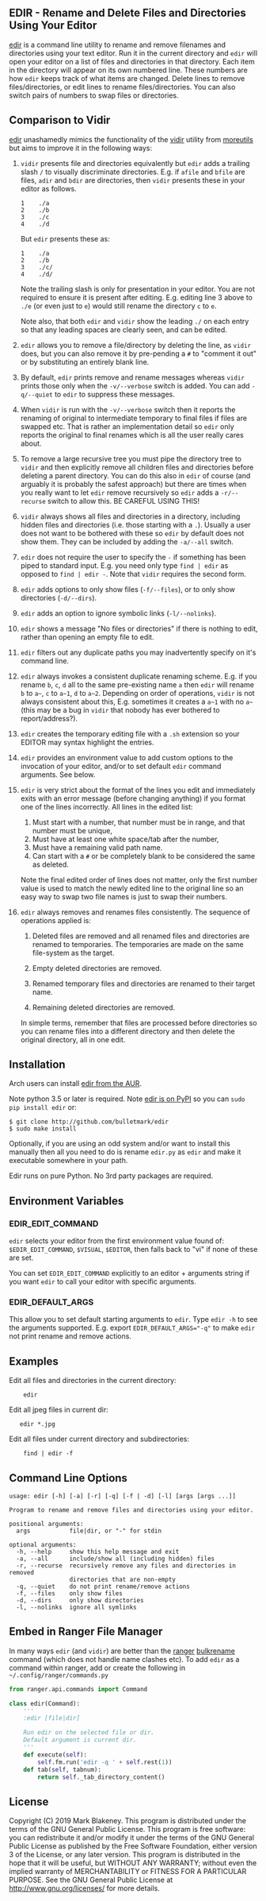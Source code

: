 ## EDIR - Rename and Delete Files and Directories Using Your Editor

[edir](http://github.com/bulletmark/edir) is a command line utility to
rename and remove filenames and directories using your text editor.
Run it in the current directory and `edir` will open your editor on a
list of files and directories in that directory. Each item in the
directory will appear on its own numbered line. These numbers are how
`edir` keeps track of what items are changed. Delete lines to remove
files/directories, or edit lines to rename files/directories. You can
also switch pairs of numbers to swap files or directories.

## Comparison to Vidir

[edir](http://github.com/bulletmark/edir) unashamedly mimics the
functionality of the [vidir](https://linux.die.net/man/1/vidir) utility
from [moreutils](https://joeyh.name/code/moreutils/) but aims to improve it in
the following ways:

1. `vidir` presents file and directories equivalently but `edir` adds a
   trailing slash `/` to visually discriminate directories. E.g. if `afile` and
   `bfile` are files, `adir` and `bdir` are directories, then `vidir`
   presents these in your editor as follows.

   ```
   1	./a
   2	./b
   3	./c
   4	./d
   ```
 
   But `edir` presents these as:
 
   ```
   1	./a
   2	./b
   3	./c/
   4	./d/
   ```

   Note the trailing slash is only for presentation in your editor. You
   are not required to ensure it is present after editing. E.g. editing
   line 3 above to `./e` (or even just to `e`) would still rename the
   directory `c` to `e`.

   Note also, that both `edir` and `vidir` show the leading `./` on each
   entry so that any leading spaces are clearly seen, and can be edited.

2. `edir` allows you to remove a file/directory by deleting the line, as
   `vidir` does, but you can also remove it by pre-pending a `#` to
   "comment it out" or by substituting an entirely blank line.

3. By default, `edir` prints remove and rename messages whereas `vidir`
   prints those only when the `-v/--verbose` switch is added. You can add
   `-q/--quiet` to `edir` to suppress these messages.

4. When `vidir` is run with the `-v/--verbose` switch then it reports
   the renaming of original to intermediate temporary to final files if
   files are swapped etc. That is rather an implementation detail so
   `edir` only reports the original to final renames which is all the
   user really cares about.

5. To remove a large recursive tree you must pipe the directory tree to
   `vidir` and then explicitly remove all children files and directories
   before deleting a parent directory. You can do this also in `edir` of
   course (and arguably it is probably the safest approach) but there
   are times when you really want to let `edir` remove recursively so
   `edir` adds a `-r/--recurse` switch to allow this. BE CAREFUL USING
   THIS!

6. `vidir` always shows all files and directories in a directory,
   including hidden files and directories (i.e. those starting with a
   `.`). Usually a user does not want to be bothered with these so
   `edir` by default does not show them. They can be included by adding
   the `-a/--all` switch.

7. `edir` does not require the user to specify the `-` if something has
    been piped to standard input. E.g. you need only type `find | edir`
    as opposed to `find | edir -`. Note that `vidir` requires the second
    form.

8. `edir` adds options to only show files (`-f/--files`), or to only
    show directories (`-d/--dirs`).

9. `edir` adds an option to ignore symbolic links (`-l/--nolinks`).

10. `edir` shows a message "No files or directories" if there is nothing
   to edit, rather than opening an empty file to edit.

11. `edir` filters out any duplicate paths you may inadvertently specify
    on it's command line.

12. `edir` always invokes a consistent duplicate renaming scheme. E.g. if
    you rename `b`, `c`, `d` all to the same pre-existing name `a` then
    `edir` will rename `b` to `a~`, `c` to `a~1`, `d` to `a~2`.
    Depending on order of operations, `vidir` is not always consistent
    about this, E.g. sometimes it creates a `a~1` with no `a~` (this may
    be a bug in `vidir` that nobody has ever bothered to
    report/address?).

13. `edir` creates the temporary editing file with a `.sh` extension so
    your EDITOR may syntax highlight the entries.

14. `edir` provides an environment value to add custom options to the
    invocation of your editor, and/or to set default `edir` command
    arguments. See below.

15. `edir` is very strict about the format of the lines you edit and
    immediately exits with an error message (before changing anything)
    if you format one of the lines incorrectly. All lines in the edited
    list:

    1. Must start with a number, that number must be in range, and that
       number must be unique,
    2. Must have at least one white space/tab after the number,
    3. Must have a remaining valid path name.
    4. Can start with a `#` or be completely blank to be considered the
       same as deleted.

    Note the final edited order of lines does not matter, only the first
    number value is used to match the newly edited line to the original
    line so an easy way to swap two file names is just to swap their
    numbers.

16. `edir` always removes and renames files consistently. The sequence of
     operations applied is:

    1. Deleted files are removed and all renamed files and directories
       are renamed to temporaries. The temporaries are made on the same
       file-system as the target.
 
    2. Empty deleted directories are removed.
 
    3. Renamed temporary files and directories are renamed to their target name.
 
    4. Remaining deleted directories are removed.
 
    In simple terms, remember that files are processed before directories
    so you can rename files into a different directory and then delete
    the original directory, all in one edit.

## Installation

Arch users can install [edir from the AUR](https://aur.archlinux.org/packages/edir/).

Note python 3.5 or later is required. Note [edir is on
PyPI](https://pypi.org/project/edir/) so you can `sudo pip install
edir` or:

```
$ git clone http://github.com/bulletmark/edir
$ sudo make install
```

Optionally, if you are using an odd system and/or want to install this
manually then all you need to do is rename `edir.py` as `edir` and make
it executable somewhere in your path.

Edir runs on pure Python. No 3rd party packages are required.

## Environment Variables

### EDIR_EDIT_COMMAND

`edir` selects your editor from the first environment value found of:
`$EDIR_EDIT_COMMAND`, `$VISUAL`, `$EDITOR`, then falls back to "vi" if
none of these are set.

You can set `EDIR_EDIT_COMMAND` explicitly to an editor + arguments
string if you want `edir` to call your editor with specific arguments.

### EDIR_DEFAULT_ARGS

This allow you to set default starting arguments to `edir`. Type `edir
-h` to see the arguments supported. E.g. export `EDIR_DEFAULT_ARGS="-q"`
to make `edir` not print rename and remove actions.

## Examples

Edit all files and directories in the current directory:

```
    edir
```

Edit all jpeg files in current dir:

```
   edir *.jpg
```

Edit all files under current directory and subdirectories:

```
    find | edir -f
```

## Command Line Options

```
usage: edir [-h] [-a] [-r] [-q] [-f | -d] [-l] [args [args ...]]

Program to rename and remove files and directories using your editor.

positional arguments:
  args           file|dir, or "-" for stdin

optional arguments:
  -h, --help     show this help message and exit
  -a, --all      include/show all (including hidden) files
  -r, --recurse  recursively remove any files and directories in removed
                 directories that are non-empty
  -q, --quiet    do not print rename/remove actions
  -f, --files    only show files
  -d, --dirs     only show directories
  -l, --nolinks  ignore all symlinks
```

## Embed in Ranger File Manager

In many ways `edir` (and `vidir`) are better than the
[ranger](https://ranger.github.io/)
[bulkrename](https://github.com/ranger/ranger/wiki/Official-user-guide#bulk-renaming)
command (which does not handle name clashes etc). To add `edir` as a
command within ranger, add or create the following in
`~/.config/ranger/commands.py`

```python
from ranger.api.commands import Command

class edir(Command):
    '''
    :edir [file|dir]

    Run edir on the selected file or dir.
    Default argument is current dir.
    '''
    def execute(self):
        self.fm.run('edir -q ' + self.rest(1))
    def tab(self, tabnum):
        return self._tab_directory_content()
```

## License

Copyright (C) 2019 Mark Blakeney. This program is distributed under the
terms of the GNU General Public License.
This program is free software: you can redistribute it and/or modify it
under the terms of the GNU General Public License as published by the
Free Software Foundation, either version 3 of the License, or any later
version.
This program is distributed in the hope that it will be useful, but
WITHOUT ANY WARRANTY; without even the implied warranty of
MERCHANTABILITY or FITNESS FOR A PARTICULAR PURPOSE. See the GNU General
Public License at <http://www.gnu.org/licenses/> for more details.

<!-- vim: se ai syn=markdown: -->
